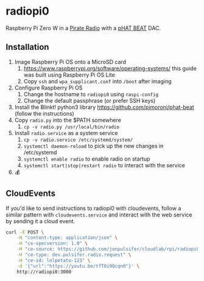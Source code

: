 # radiopi0

Raspberry Pi Zero W in a [Pirate Radio](https://shop.pimoroni.com/products/pirate-radio-pi-zero-w-project-kit) with a [pHAT BEAT](https://shop.pimoroni.com/products/phat-beat) DAC.

## Installation

1. Image Raspberry Pi OS onto a MicroSD card
   1. <https://www.raspberrypi.org/software/operating-systems/> this  guide was built using Raspberry Pi OS Lite
   1. Copy `ssh` and `wpa_supplicant.conf` into `/boot` after imaging
2. Configure Raspberry Pi OS
   1. Change the hostname to `radiopi0` using `raspi-config`
   1. Change the default passphrase (or prefer SSH keys)
1. Install the Blinkt! python3 library <https://github.com/pimoroni/phat-beat> (follow the instructions)
1. Copy `radio.py` into the $PATH somewhere
   1. `cp -v radio.py /usr/local/bin/radio`
1. Install `radio.service` as a system service
   1. `cp -v radio.service /etc/systemd/system/`
   1. `systemctl daemon-reload` to pick up the new changes in /etc/systemd
   1. `systemctl enable radio` to enable radio on startup
   1. `systemctl start|stop|restart radio` to interact with the service
1. :moneybag:

## CloudEvents

If you'd like to send instructions to radiopi0 with cloudevents, follow a similar pattern with `cloudevents.service` and interact with the web service by sending it a cloud event.

```sh
curl -X POST \
    -H "content-type: application/json" \
    -H "ce-specversion: 1.0" \
    -H "ce-source: https://github.com/jonpulsifer/cloudlab/rpi/radiopi0" \
    -H "ce-type: dev.pulsifer.radio.request" \
    -H "ce-id: lolpotato-123" \
    -d '{"url":"https://youtu.be/tfT0i9Qcqn0"}' \
    http://radiopi0:3000
```
